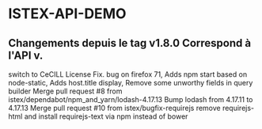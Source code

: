 ISTEX-API-DEMO
=============
Changements depuis le tag v1.8.0
Correspond à l'API v.
-------------
 switch to CeCILL License
Fix. bug on firefox 71, Adds npm start based on node-static, Adds host.title display, Remove some unworthy fields in query builder
Merge pull request #8 from istex/dependabot/npm_and_yarn/lodash-4.17.13
Bump lodash from 4.17.11 to 4.17.13
Merge pull request #10 from istex/bugfix-requirejs
remove requirejs-html and install requirejs-text via npm instead of bower

